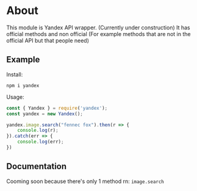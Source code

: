 # About
This module is Yandex API wrapper. (Currently under construction)
It has official methods and non official (For example methods that are not in the official API but that people need)

## Example 
Install: 
```
npm i yandex
```

Usage:
```js
const { Yandex } = require('yandex');
const yandex = new Yandex();

yandex.image.search("fennec fox").then(r => {
    console.log(r);
}).catch(err => {
    console.log(err);
})
```

## Documentation
Cooming soon because there's only 1 method rn: `image.search`
